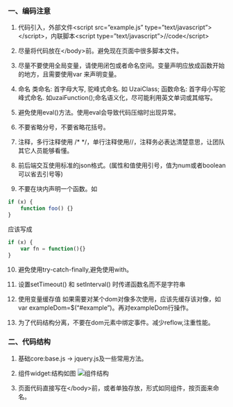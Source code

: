 ### 一、编码注意

1. 代码引入，外部文件&lt;script src=”example.js” type=”text/javascript”&gt;&lt;/script&gt;，内联脚本&lt;script type=”text/javascript”&gt;//code&lt;/script&gt;

2. 尽量将代码放在&lt;/body&gt;前。避免现在页面中很多脚本文件。

3. 尽量不要使用全局变量，请使用闭包或者命名空间。变量声明应放成函数开始的地方，且需要使用var 来声明变量。

4. 命名 类命名: 首字母大写, 驼峰式命名. 如 UzaiClass; 函数命名: 首字母小写驼峰式命名. 如uzaiFunction();命名语义化，尽可能利用英文单词或其缩写。

5. 避免使用eval()方法。使用eval会导致代码压缩时出现异常。

6. 不要省略分号，不要省略花括号。

7. 注释，多行注释使用 /* */，单行注释使用//，注释务必表达清楚意思，让团队其它人员能够看懂。

8. 前后端交互使用标准的json格式。(属性和值使用引号，值为num或者boolean可以省去引号等)

9. 不要在块内声明一个函数。如
```javascript
if (x) {
    function foo() {}
}
```
应该写成
```javascript
if (x) {
    var fn = function(){}
}
```
10. 避免使用try-catch-finally,避免使用with。

11. 设置setTimeout() 和 setInterval() 时传递函数名而不是字符串

12. 使用变量缓存值 如果需要对某个dom对像多次使用，应该先缓存该对像，如
var exampleDom=$(“#example”)。再对exampleDom行操作。

13. 为了代码结构分离，不要在dom元素中绑定事件。减少reflow,注重性能。

### 二、代码结构

1. 基础core:base.js ->  jquery.js及一些常用方法。

2. 组件widget:结构如图
![组件结构](/uzai/Front/blob/master/images/widget.jpg?raw=true)

3. 页面代码直接写在&lt;/body&gt;前，或者单独存放，形式如同组件，按页面来命名。